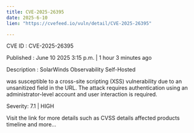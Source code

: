 ```yaml
---
title: CVE-2025-26395
date: 2025-6-10
lien: "https://cvefeed.io/vuln/detail/CVE-2025-26395"

---
```


CVE ID : CVE-2025-26395

Published :  June 10
2025
3:15 p.m. | 1 hour
3 minutes ago

Description : SolarWinds Observability Self-Hosted

 was susceptible to a cross-site scripting (XSS) vulnerability due to an unsanitized field in the URL. The attack requires authentication using an administrator-level account and user interaction is required.

Severity: 7.1 | HIGH

Visit the link for more details
such as CVSS details
affected products
timeline
and more...
